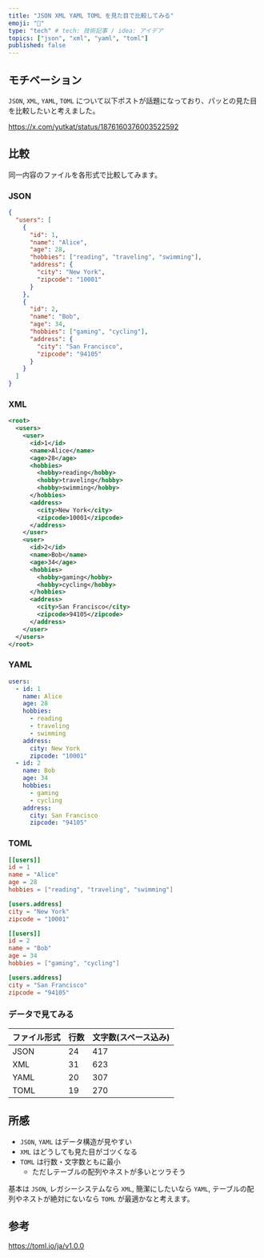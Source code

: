 ```yaml
---
title: "JSON XML YAML TOML を見た目で比較してみる"
emoji: "📄"
type: "tech" # tech: 技術記事 / idea: アイデア
topics: ["json", "xml", "yaml", "toml"]
published: false
---
```


## モチベーション

`JSON`, `XML`, `YAML`, `TOML` について以下ポストが話題になっており、パッとの見た目を比較したいと考えました。

https://x.com/yutkat/status/1876160376003522592

## 比較

同一内容のファイルを各形式で比較してみます。

### JSON

```json
{
  "users": [
    {
      "id": 1,
      "name": "Alice",
      "age": 28,
      "hobbies": ["reading", "traveling", "swimming"],
      "address": {
        "city": "New York",
        "zipcode": "10001"
      }
    },
    {
      "id": 2,
      "name": "Bob",
      "age": 34,
      "hobbies": ["gaming", "cycling"],
      "address": {
        "city": "San Francisco",
        "zipcode": "94105"
      }
    }
  ]
}
```

### XML

```xml
<root>
  <users>
    <user>
      <id>1</id>
      <name>Alice</name>
      <age>28</age>
      <hobbies>
        <hobby>reading</hobby>
        <hobby>traveling</hobby>
        <hobby>swimming</hobby>
      </hobbies>
      <address>
        <city>New York</city>
        <zipcode>10001</zipcode>
      </address>
    </user>
    <user>
      <id>2</id>
      <name>Bob</name>
      <age>34</age>
      <hobbies>
        <hobby>gaming</hobby>
        <hobby>cycling</hobby>
      </hobbies>
      <address>
        <city>San Francisco</city>
        <zipcode>94105</zipcode>
      </address>
    </user>
  </users>
</root>
```

### YAML

```yaml
users:
  - id: 1
    name: Alice
    age: 28
    hobbies:
      - reading
      - traveling
      - swimming
    address:
      city: New York
      zipcode: "10001"
  - id: 2
    name: Bob
    age: 34
    hobbies:
      - gaming
      - cycling
    address:
      city: San Francisco
      zipcode: "94105"
```

### TOML

```toml
[[users]]
id = 1
name = "Alice"
age = 28
hobbies = ["reading", "traveling", "swimming"]

[users.address]
city = "New York"
zipcode = "10001"

[[users]]
id = 2
name = "Bob"
age = 34
hobbies = ["gaming", "cycling"]

[users.address]
city = "San Francisco"
zipcode = "94105"
```

### データで見てみる

| ファイル形式 | 行数 | 文字数(スペース込み) |
| ------------ | ---- | -------------------- |
| JSON         | 24   | 417                  |
| XML          | 31   | 623                  |
| YAML         | 20   | 307                  |
| TOML         | 19   | 270                  |

## 所感

- `JSON`, `YAML` はデータ構造が見やすい
- `XML` はどうしても見た目がゴツくなる
- `TOML` は行数・文字数ともに最小
  - ただしテーブルの配列やネストが多いとツラそう

基本は `JSON`, レガシーシステムなら `XML`, 簡潔にしたいなら `YAML`, テーブルの配列やネストが絶対にないなら `TOML` が最適かなと考えます。

## 参考

https://toml.io/ja/v1.0.0
